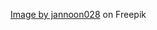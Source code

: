 <a href="https://www.freepik.com/free-photo/close-up-bicycle-gears_1009382.htm#query=bike%20shop&position=19&from_view=search&track=ais">Image by jannoon028</a> on Freepik
